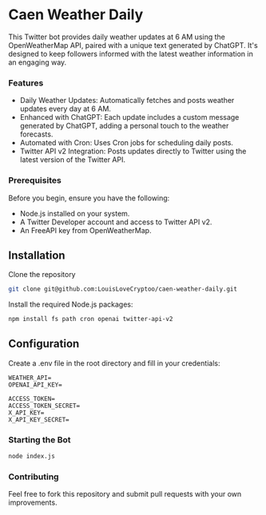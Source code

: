 # Caen Weather Daily

This Twitter bot provides daily weather updates at 6 AM using the OpenWeatherMap API, paired with a unique text generated by ChatGPT. It's designed to keep followers informed with the latest weather information in an engaging way.

### Features
- Daily Weather Updates: Automatically fetches and posts weather updates every day at 6 AM.
- Enhanced with ChatGPT: Each update includes a custom message generated by ChatGPT, adding a personal touch to the weather forecasts.
- Automated with Cron: Uses Cron jobs for scheduling daily posts.
- Twitter API v2 Integration: Posts updates directly to Twitter using the latest version of the Twitter API.
### Prerequisites
Before you begin, ensure you have the following:
- Node.js installed on your system.
- A Twitter Developer account and access to Twitter API v2.
- An FreeAPI key from OpenWeatherMap.
## Installation
Clone the repository
```bash
git clone git@github.com:LouisLoveCryptoo/caen-weather-daily.git
```
Install the required Node.js packages:
```bash
npm install fs path cron openai twitter-api-v2
```

## Configuration
Create a .env file in the root directory and fill in your credentials:
```
WEATHER_API=
OPENAI_API_KEY=

ACCESS_TOKEN=
ACCESS_TOKEN_SECRET=
X_API_KEY=
X_API_KEY_SECRET=

```
### Starting the Bot
```bash
node index.js
```
### Contributing
Feel free to fork this repository and submit pull requests with your own improvements.
